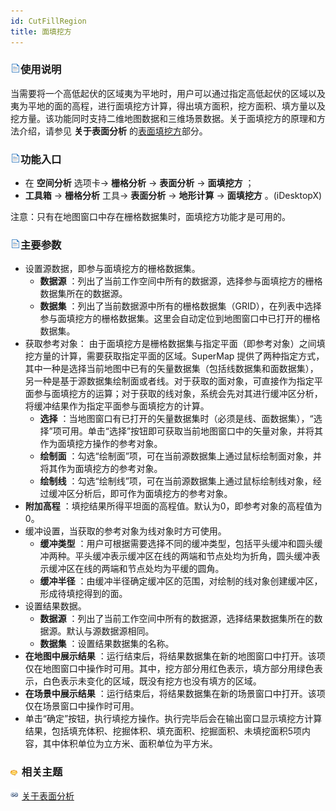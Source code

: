 ```yaml
---
id: CutFillRegion
title: 面填挖方
---
```

### ![](../../../img/read.gif)使用说明

当需要将一个高低起伏的区域夷为平地时，用户可以通过指定高低起伏的区域以及夷为平地的面的高程，进行面填挖方计算，得出填方面积，挖方面积、填方量以及挖方量。该功能同时支持二维地图数据和三维场景数据。关于面填挖方的原理和方法介绍，请参见
**关于表面分析** 的[表面填挖方](AoubtSurfaceAnalyst)部分。

### ![](../../img/read.gif)功能入口

  * 在 **空间分析** 选项卡-> **栅格分析** -> **表面分析** -> **面填挖方** ；
  * **工具箱** -> **栅格分析** 工具-> **表面分析** -> **地形计算** -> **面填挖方** 。(iDesktopX)

注意：只有在地图窗口中存在栅格数据集时，面填挖方功能才是可用的。

### ![](../../img/read.gif)主要参数

  * 设置源数据，即参与面填挖方的栅格数据集。 
    * **数据源** ：列出了当前工作空间中所有的数据源，选择参与面填挖方的栅格数据集所在的数据源。
    * **数据集** ：列出了当前数据源中所有的栅格数据集（GRID），在列表中选择参与面填挖方的栅格数据集。这里会自动定位到地图窗口中已打开的栅格数据集。
  * 获取参考对象： 由于面填挖方是栅格数据集与指定平面（即参考对象）之间填挖方量的计算，需要获取指定平面的区域。SuperMap 提供了两种指定方式，其中一种是选择当前地图中已有的矢量数据集（包括线数据集和面数据集），另一种是基于源数据集绘制面或者线。对于获取的面对象，可直接作为指定平面参与面填挖方的运算；对于获取的线对象，系统会先对其进行缓冲区分析，将缓冲结果作为指定平面参与面填挖方的计算。
    * **选择** ：当地图窗口有已打开的矢量数据集时（必须是线、面数据集），“选择”项可用。单击“选择”按钮即可获取当前地图窗口中的矢量对象，并将其作为面填挖方操作的参考对象。
    * **绘制面** ：勾选“绘制面”项，可在当前源数据集上通过鼠标绘制面对象，并将其作为面填挖方的参考对象。
    * **绘制线** ：勾选“绘制线”项，可在当前源数据集上通过鼠标绘制线对象，经过缓冲区分析后，即可作为面填挖方的参考对象。
  * **附加高程** ：填挖结果所得平坦面的高程值。默认为0，即参考对象的高程值为0。
  * 缓冲设置，当获取的参考对象为线对象时方可使用。 
    * **缓冲类型** ：用户可根据需要选择不同的缓冲类型，包括平头缓冲和圆头缓冲两种。平头缓冲表示缓冲区在线的两端和节点处均为折角，圆头缓冲表示缓冲区在线的两端和节点处均为平缓的圆角。
    * **缓冲半径** ：由缓冲半径确定缓冲区的范围，对绘制的线对象创建缓冲区，形成待填挖得到的面。
  * 设置结果数据。 
    * **数据源** ：列出了当前工作空间中所有的数据源，选择结果数据集所在的数据源。默认与源数据源相同。
    * **数据集** ：设置结果数据集的名称。
  * **在地图中展示结果** ：运行结束后，将结果数据集在新的地图窗口中打开。该项仅在地图窗口中操作时可用。其中，挖方部分用红色表示，填方部分用绿色表示，白色表示未变化的区域，既没有挖方也没有填方的区域。
  * **在场景中展示结果** ：运行结束后，将结果数据集在新的场景窗口中打开。该项仅在场景窗口中操作时可用。
  * 单击“确定”按钮，执行填挖方操作。执行完毕后会在输出窗口显示填挖方计算结果，包括填充体积、挖掘体积、填充面积、挖掘面积、未填挖面积5项内容，其中体积单位为立方米、面积单位为平方米。

### ![](../../../img/seealso.png) 相关主题

![](../../../img/smalltitle.png) [关于表面分析](AoubtSurfaceAnalyst)
